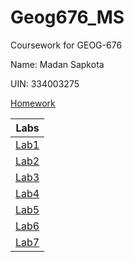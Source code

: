 # Geog676_MS

Coursework for GEOG-676

Name: Madan Sapkota

UIN: 334003275

[Homework](./Homework)

|Labs|
|:--:|
|[Lab1](Labs/Lab1/README.md)|
|[Lab2](Labs/Lab2/lab02.py)|
|[Lab3](Labs/Lab3/lab03.py)|
|[Lab4](Labs/Lab1/README.md)|
|[Lab5](Labs/Lab1/README.md)|
|[Lab6](Labs/Lab1/README.md)|
|[Lab7](Labs/Lab1/README.md)|